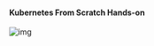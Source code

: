 #### Kubernetes From Scratch Hands-on
![img](https://i.pinimg.com/564x/09/3e/81/093e81870cab9c9ccef8ec677019c508.jpg)
